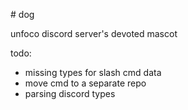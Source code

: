 # dog

unfoco discord server's devoted mascot

todo:
  - missing types for slash cmd data
  - move cmd to a separate repo
  - parsing discord types
